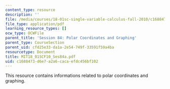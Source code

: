 ```yaml
---
content_type: resource
description: ''
file: /media/courses/18-01sc-single-variable-calculus-fall-2010/c1688473d6e7a2a6cacaefdc456bf102_MIT18_01SCF10_Ses84a.pdf
file_type: application/pdf
learning_resource_types: []
ocw_type: OCWFile
parent_title: 'Session 84: Polar Coordinates and Graphing'
parent_type: CourseSection
parent_uid: cfd25e33-da1a-2e54-749f-33591f59a4ba
resourcetype: Document
title: MIT18_01SCF10_Ses84a.pdf
uid: c1688473-d6e7-a2a6-caca-efdc456bf102
---
```

This resource contains informations related to polar coordinates and graphing.